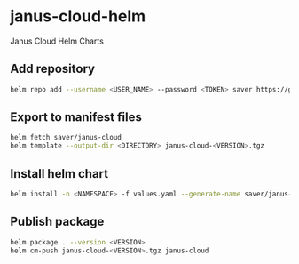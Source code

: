 # janus-cloud-helm

Janus Cloud Helm Charts

## Add repository

```bash
helm repo add --username <USER_NAME> --password <TOKEN> saver https://gitlab.saver.jp/api/v4/projects/257/packages/helm/stable
```

## Export to manifest files

```bash
helm fetch saver/janus-cloud
helm template --output-dir <DIRECTORY> janus-cloud-<VERSION>.tgz
```

## Install helm chart

```bash
helm install -n <NAMESPACE> -f values.yaml --generate-name saver/janus-cloud
```

## Publish package

```bash
helm package . --version <VERSION>
helm cm-push janus-cloud-<VERSION>.tgz janus-cloud
```

